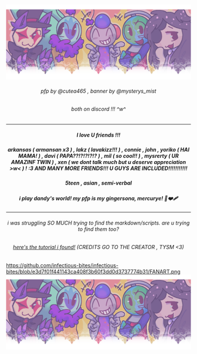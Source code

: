![image alt](https://github.com/infectious-bites/infectious-bites/blob/51fae22d303dd9d38a27142b9514fee3638e9797/Untitled5_20251020175824.png)
###### <p align="center">pfp by @cutea465 , banner by @mysterys_mist</p>
###### <p align="center">both on discord !!! ^w^</p>
* * *
#####  <p align="center">I love U friends !!!</p>
##### <p align="center">arkansas ( armansan x3 ) , lakz ( lavakizz!!! ) , connie , john , yoriko ( HAI MAMA! ) , davi ( PAPA??!?!?!?!? ) , mil ( so cool!! ) , mysrerty ( UR AMAZINF TWIN ) , xen ( we dont talk much but u deserve appreciation >w< ) ! :3 AND MANY MORE FRIENDS!!! U   GUYS ARE INCLUDED!!!!!!!!!!!</p>
##### <p align="center">5teen , asian , semi-verbal</p>
##### <p align="center">i play dandy's world! my pfp is my gingersona, mercurye! 🍪❤️‍🩹</p>
* * *
###### <p align="center">i was struggling SO MUCH trying to find the markdown/scripts. are u trying to find them too? 
###### <p align="center">[here's the tutorial i found!](https://gist.github.com/nikhilnayyar002/7a35e653d3d590e317c829243e73b110#h5) (CREDITS GO TO THE CREATOR , TYSM <3)</p>
https://github.com/infectious-bites/infectious-bites/blob/e3d7f01f441143ca408f3b60f3dd0d3737774b31/FANART.png
![image alt](https://github.com/infectious-bites/infectious-bites/blob/51fae22d303dd9d38a27142b9514fee3638e9797/Untitled5_20251020175824.png)
